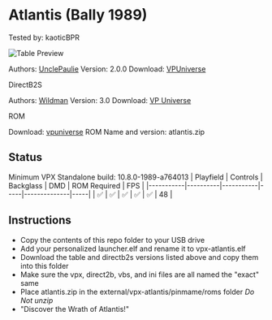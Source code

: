 # Atlantis (Bally 1989)
Tested by: kaoticBPR

![Table Preview](https://vpuniverse.com/screenshots/monthly_2022_05/186024142_Atlantis(Bally1989)desktopscreencapture.png.4c1736336be64a7a27053de775a4077a.png)

Authors: [UnclePaulie](https://vpuniverse.com/profile/16685-unclepaulie/)
Version: 2.0.0
Download: [VPUniverse](https://vpuniverse.com/files/file/10348-atlantis-bally-1989-w-vr-room/)

DirectB2S

Authors: [Wildman](https://vpuniverse.com/profile/5-wildman/)
Version: 3.0
Download: [VP Universe](https://vpuniverse.com/files/file/3125-atlantis-bally-1989/)

ROM

Download: [vpuniverse](https://vpuniverse.com/files/file/1574-atlantis-bally-1989-atlantis/)
ROM Name and version: atlantis.zip

## Status 

Minimum VPX Standalone build: 10.8.0-1989-a764013
| Playfield | Controls | Backglass | DMD | ROM Required | FPS | 
|-----------|----------|-----------|-----|--------------|-----|
| :white_check_mark: | :white_check_mark: | :white_check_mark: | :white_check_mark: | :white_check_mark: | 48 |

## Instructions

- Copy the contents of this repo folder to your USB drive
- Add your personalized launcher.elf and rename it to vpx-atlantis.elf
- Download the table and directb2s versions listed above and copy them into this folder
- Make sure the vpx, direct2b, vbs, and ini files are all named the "exact" same
- Place atlantis.zip in the external/vpx-atlantis/pinmame/roms folder *Do Not unzip*
- "Discover the Wrath of Atlantis!"

